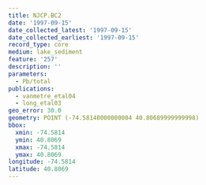 ```yaml
---
title: NJCP.BC2
date: '1997-09-15'
date_collected_latest: '1997-09-15'
date_collected_earliest: '1997-09-15'
record_type: core
medium: lake_sediment
feature: '257'
description: ''
parameters:
  - Pb/total
publications:
  - vanmetre_etal04
  - long_etal03
geo_error: 30.0
geometry: POINT (-74.58140000000004 40.80689999999998)
bbox:
  xmin: -74.5814
  ymin: 40.8069
  xmax: -74.5814
  ymax: 40.8069
longitude: -74.5814
latitude: 40.8069
---
```

